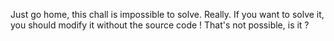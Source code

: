 Just go home, this chall is impossible to solve.
Really.
If you want to solve it, you should modify it without the source code !
That's not possible, is it ?

